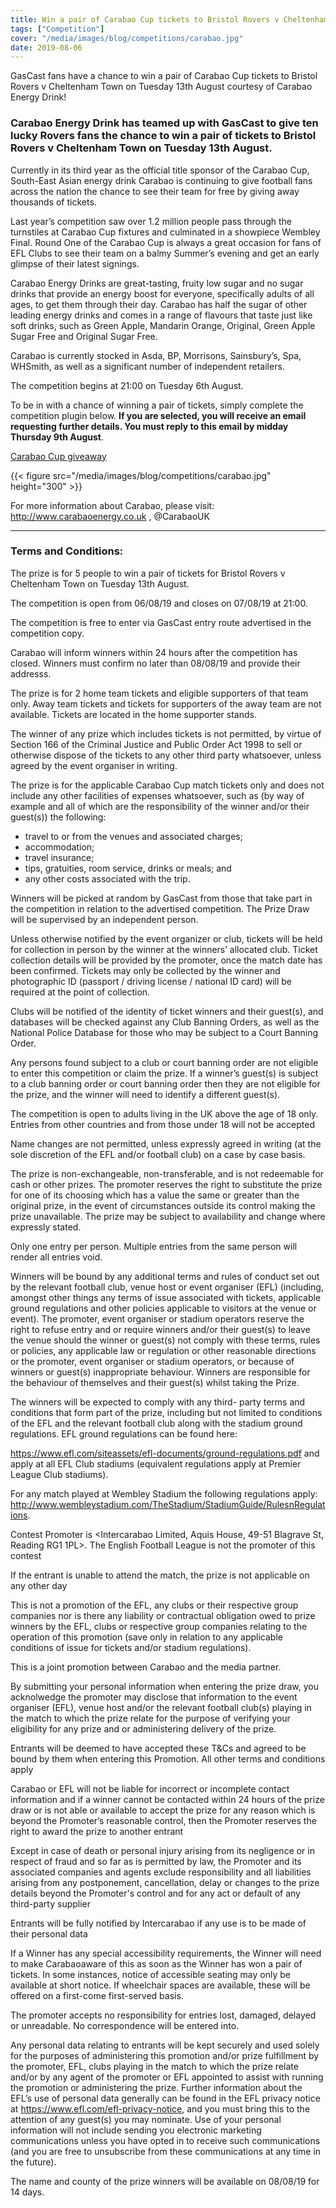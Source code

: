 ```yaml
---
title: Win a pair of Carabao Cup tickets to Bristol Rovers v Cheltenham Town on Tuesday 13th August!
tags: ["Competition"]
cover: "/media/images/blog/competitions/carabao.jpg"
date: 2019-08-06
---
```


GasCast fans have a chance to win a pair of Carabao Cup tickets to Bristol Rovers v Cheltenham Town on Tuesday 13th August courtesy of Carabao Energy Drink!

 <!--more-->

### Carabao Energy Drink has teamed up with GasCast to give ten lucky Rovers fans the chance to win a pair of tickets to Bristol Rovers v Cheltenham Town on Tuesday 13th August.

Currently in its third year as the official title sponsor of the Carabao Cup, South-East Asian energy drink Carabao is continuing to give football fans across the nation the chance to see their team for free by giving away thousands of tickets.

Last year’s competition saw over 1.2 million people pass through the turnstiles at Carabao Cup fixtures and culminated in a showpiece Wembley Final. Round One of the Carabao Cup is always a great occasion for fans of EFL Clubs to see their team on a balmy Summer’s evening and get an early glimpse of their latest signings.

Carabao Energy Drinks are great-tasting, fruity low sugar and no sugar drinks that provide an energy boost for everyone, specifically adults of all ages, to get them through their day. Carabao has half the sugar of other leading energy drinks and comes in a range of flavours that taste just like soft drinks, such as Green Apple, Mandarin Orange, Original, Green Apple Sugar Free and Original Sugar Free. 

Carabao is currently stocked in Asda, BP, Morrisons, Sainsbury’s, Spa, WHSmith, as well as a significant number of independent retailers.

The competition begins at 21:00 on Tuesday 6th August.

To be in with a chance of winning a pair of tickets, simply complete the competition plugin below. __If you are selected, you will receive an email requesting further details. You must reply to this email by midday Thursday 9th August__.

<a class="e-widget no-button" href="https://gleam.io/vIOpg/carabao-cup-giveaway" rel="nofollow">Carabao Cup giveaway</a>
<script type="text/javascript" src="https://js.gleam.io/e.js" async="true"></script>

{{< figure src="/media/images/blog/competitions/carabao.jpg" height="300" >}}

For more information about Carabao, please visit: http://www.carabaoenergy.co.uk , @CarabaoUK

--------

### Terms and Conditions:

The prize is for 5 people to win a pair of tickets for Bristol Rovers v Cheltenham Town on Tuesday 13th August.

The competition is open from 06/08/19 and closes on 07/08/19 at 21:00.

The competition is free to enter via GasCast entry route advertised in the competition copy.

Carabao will inform winners within 24 hours after the competition has closed. Winners must confirm no later than 08/08/19 and provide their addresss.

The prize is for 2 home team tickets and eligible supporters of that team only. Away team tickets and tickets for supporters of the away team are not available. Tickets are located in the home supporter stands.

The winner of any prize which includes tickets is not permitted, by virtue of Section 166 of the Criminal Justice and Public Order Act 1998 to sell or otherwise dispose of the tickets to any other third party whatsoever, unless agreed by the event organiser in writing.

The prize is for the applicable Carabao Cup match tickets only and does not include any other facilities of expenses whatsoever, such as (by way of example and all of which are the responsibility of the winner and/or their guest(s)) the following:

* travel to or from the venues and associated charges;
* accommodation;
* travel insurance;
* tips, gratuities, room service, drinks or meals; and
* any other costs associated with the trip.

Winners will be picked at random by GasCast from those that take part in the competition in relation to the advertised competition. The Prize Draw will be supervised by an independent person.

Unless otherwise notified by the event organizer or club, tickets will be held for collection in person by the winner at the winners’ allocated club. Ticket collection details will be provided by the promoter, once the match date has been confirmed. Tickets may only be collected by the winner and photographic ID (passport / driving license / national ID card) will be required at the point of collection. 

Clubs will be notified of the identity of ticket winners and their guest(s), and databases will be checked against any Club Banning Orders, as well as the National Police Database for those who may be subject to a Court Banning Order. 

Any persons found subject to a club or court banning order are not eligible to enter this competition or claim the prize.  If a winner’s guest(s) is subject to a club banning order or court banning order then they are not eligible for the prize, and the winner will need to identify a different guest(s).

The competition is open to adults living in the UK above the age of 18 only. Entries from other countries and from those under 18 will not be accepted

Name changes are not permitted, unless expressly agreed in writing (at the sole discretion of the EFL and/or football club) on a case by case basis.

The prize is non-exchangeable, non-transferable, and is not redeemable for cash or other prizes. The promoter reserves the right to substitute the prize for one of its choosing which has a value the same or greater than the original prize, in the event of circumstances outside its control making the prize unavailable. The prize may be subject to availability and change where expressly stated.

Only one entry per person. Multiple entries from the same person will render all entries void.

Winners will be bound by any additional terms and rules of conduct set out by the relevant football club, venue host or event organiser (EFL) (including, amongst other things any terms of issue associated with tickets, applicable ground regulations and other policies applicable to visitors at the venue or event). The promoter, event organiser or stadium operators reserve the right to refuse entry and or require winners and/or their guest(s) to leave the venue should the winner or guest(s) not comply with these terms, rules or policies, any applicable law or regulation or other reasonable directions or the promoter, event organiser or stadium operators, or because of winners or guest(s) inappropriate behaviour. Winners are responsible for the behaviour of themselves and their guest(s) whilst taking the Prize.

The winners will be expected to comply with any third- party terms and conditions that form part of the prize, including but not limited to conditions of the EFL and the relevant football club along with the stadium ground regulations. EFL ground regulations can be found here:

https://www.efl.com/siteassets/efl-documents/ground-regulations.pdf and apply at all EFL Club stadiums (equivalent regulations apply at Premier League Club stadiums).

For any match played at Wembley Stadium the following regulations apply: http://www.wembleystadium.com/TheStadium/StadiumGuide/RulesnRegulations.

Contest Promoter is <Intercarabao Limited, Aquis House, 49-51 Blagrave St, Reading RG1 1PL>. The English Football League is not the promoter of this contest

If the entrant is unable to attend the match, the prize is not applicable on any other day

This is not a promotion of the EFL, any clubs or their respective group companies nor is there any liability or contractual obligation owed to prize winners by the EFL, clubs or respective group companies relating to the operation of this promotion (save only in relation to any applicable conditions of issue for tickets and/or stadium regulations).

This is a joint promotion between Carabao and the media partner.

By submitting your personal information when entering the prize draw, you acknolwedge the promoter may disclose that information to the event organiser (EFL), venue host and/or the relevant football club(s) playing in the match to which the prize relate for the purpose of verifying your eligibility for any prize and or administering delivery of the prize.

Entrants will be deemed to have accepted these T&Cs and agreed to be bound by them when entering this Promotion. All other terms and conditions apply

Carabao or EFL will not be liable for incorrect or incomplete contact information and if a winner cannot be contacted within 24 hours of the prize draw or is not able or available to accept the prize for any reason which is beyond the Promoter’s reasonable control, then the Promoter reserves the right to award the prize to another entrant

Except in case of death or personal injury arising from its negligence or in respect of fraud and so far as is permitted by law, the Promoter and its associated companies and agents exclude responsibility and all liabilities arising from any postponement, cancellation, delay or changes to the prize details beyond the Promoter's control and for any act or default of any third-party supplier

Entrants will be fully notified by Intercarabao if any use is to be made of their personal data

If a Winner has any special accessibility requirements, the Winner will need to make Carabaoaware of this as soon as the Winner has won a pair of tickets.  In some instances, notice of accessible seating may only be available at short notice. If wheelchair spaces are available, these will be offered on a first-come first-served basis.

The promoter accepts no responsibility for entries lost, damaged, delayed or unreadable.  No correspondence will be entered into.

Any personal data relating to entrants will be kept securely and used solely for the purposes of administering this promotion and/or prize fulfillment by the promoter, EFL, clubs playing in the match to which the prize relate and/or by any agent of the promoter or EFL appointed to assist with running the promotion or administering the prize. Further information about the EFL’s use of personal data generally can be found in the EFL privacy notice at https://www.efl.com/efl-privacy-notice, and you must bring this to the attention of any guest(s) you may nominate. Use of your personal information will not include sending you electronic marketing communications unless you have opted in to receive such communications (and you are free to unsubscribe from these communications at any time in the future).

The name and county of the prize winners will be available on 08/08/19 for 14 days.
